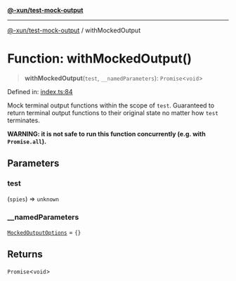 [**@-xun/test-mock-output**](../README.md)

***

[@-xun/test-mock-output](../README.md) / withMockedOutput

# Function: withMockedOutput()

> **withMockedOutput**(`test`, `__namedParameters`): `Promise`\<`void`\>

Defined in: [index.ts:84](https://github.com/Xunnamius/test-utils/blob/3c5ffe584f10c761540ba9b9c0d43f043c970294/packages/test-mock-output/src/index.ts#L84)

Mock terminal output functions within the scope of `test`. Guaranteed to
return terminal output functions to their original state no matter how `test`
terminates.

**WARNING: it is not safe to run this function concurrently (e.g. with
`Promise.all`).**

## Parameters

### test

(`spies`) => `unknown`

### \_\_namedParameters

[`MockedOutputOptions`](../type-aliases/MockedOutputOptions.md) = `{}`

## Returns

`Promise`\<`void`\>
